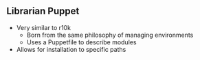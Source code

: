 ## Librarian Puppet

* Very similar to r10k
    * Born from the same philosophy of managing environments
    * Uses a Puppetfile to describe modules
* Allows for installation to specific paths

